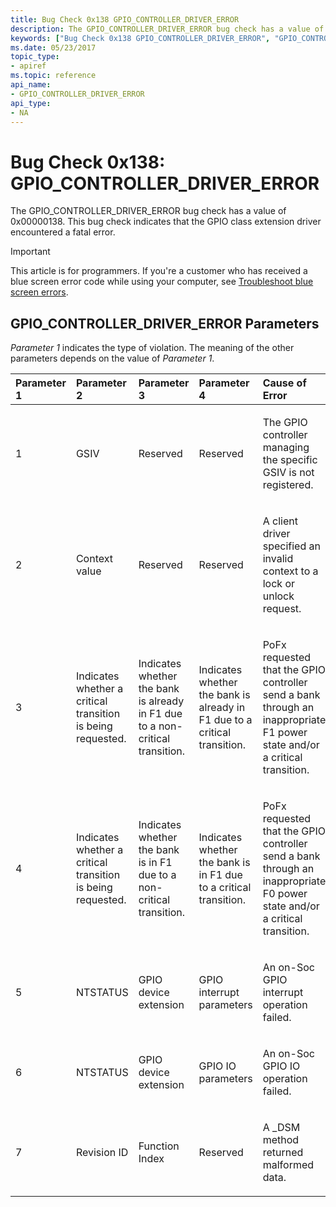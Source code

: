 ```yaml
---
title: Bug Check 0x138 GPIO_CONTROLLER_DRIVER_ERROR
description: The GPIO_CONTROLLER_DRIVER_ERROR bug check has a value of 0x00000138. This bug check indicates that the GPIO class extension driver encountered a fatal error.
keywords: ["Bug Check 0x138 GPIO_CONTROLLER_DRIVER_ERROR", "GPIO_CONTROLLER_DRIVER_ERROR"]
ms.date: 05/23/2017
topic_type:
- apiref
ms.topic: reference
api_name:
- GPIO_CONTROLLER_DRIVER_ERROR
api_type:
- NA
---
```


# Bug Check 0x138: GPIO\_CONTROLLER\_DRIVER\_ERROR


The GPIO\_CONTROLLER\_DRIVER\_ERROR bug check has a value of 0x00000138. This bug check indicates that the GPIO class extension driver encountered a fatal error.

> [!IMPORTANT]
> This article is for programmers. If you're a customer who has received a blue screen error code while using your computer, see [Troubleshoot blue screen errors](https://www.windows.com/stopcode).


## GPIO\_CONTROLLER\_DRIVER\_ERROR Parameters


*Parameter 1* indicates the type of violation. The meaning of the other parameters depends on the value of *Parameter 1*.

<table>
<colgroup>
<col width="20%" />
<col width="20%" />
<col width="20%" />
<col width="20%" />
<col width="20%" />
</colgroup>
<thead>
<tr class="header">
<th align="left">Parameter 1</th>
<th align="left">Parameter 2</th>
<th align="left">Parameter 3</th>
<th align="left">Parameter 4</th>
<th align="left">Cause of Error</th>
</tr>
</thead>
<tbody>
<tr class="odd">
<td align="left"><p>1</p></td>
<td align="left"><p>GSIV</p></td>
<td align="left"><p>Reserved</p></td>
<td align="left"><p>Reserved</p></td>
<td align="left"><p>The GPIO controller managing the specific GSIV is not registered.</p></td>
</tr>
<tr class="even">
<td align="left"><p>2</p></td>
<td align="left"><p>Context value</p></td>
<td align="left"><p>Reserved</p></td>
<td align="left"><p>Reserved</p></td>
<td align="left"><p>A client driver specified an invalid context to a lock or unlock request.</p></td>
</tr>
<tr class="odd">
<td align="left"><p>3</p></td>
<td align="left"><p>Indicates whether a critical transition is being requested.</p></td>
<td align="left"><p>Indicates whether the bank is already in F1 due to a non-critical transition.</p></td>
<td align="left"><p>Indicates whether the bank is already in F1 due to a critical transition.</p></td>
<td align="left"><p>PoFx requested that the GPIO controller send a bank through an inappropriate F1 power state and/or a critical transition.</p></td>
</tr>
<tr class="even">
<td align="left"><p>4</p></td>
<td align="left"><p>Indicates whether a critical transition is being requested.</p></td>
<td align="left"><p>Indicates whether the bank is in F1 due to a non-critical transition.</p></td>
<td align="left"><p>Indicates whether the bank is in F1 due to a critical transition.</p></td>
<td align="left"><p>PoFx requested that the GPIO controller send a bank through an inappropriate F0 power state and/or a critical transition.</p></td>
</tr>
<tr class="odd">
<td align="left"><p>5</p></td>
<td align="left"><p>NTSTATUS</p></td>
<td align="left"><p>GPIO device extension</p></td>
<td align="left"><p>GPIO interrupt parameters</p></td>
<td align="left"><p>An on-Soc GPIO interrupt operation failed.</p></td>
</tr>
<tr class="even">
<td align="left"><p>6</p></td>
<td align="left"><p>NTSTATUS</p></td>
<td align="left"><p>GPIO device extension</p></td>
<td align="left"><p>GPIO IO parameters</p></td>
<td align="left"><p>An on-Soc GPIO IO operation failed.</p></td>
</tr>
<tr class="odd">
<td align="left"><p>7</p></td>
<td align="left"><p>Revision ID</p></td>
<td align="left"><p>Function Index</p></td>
<td align="left"><p>Reserved</p></td>
<td align="left"><p>A _DSM method returned malformed data.</p></td>
</tr>
</tbody>
</table>

 

 

 




